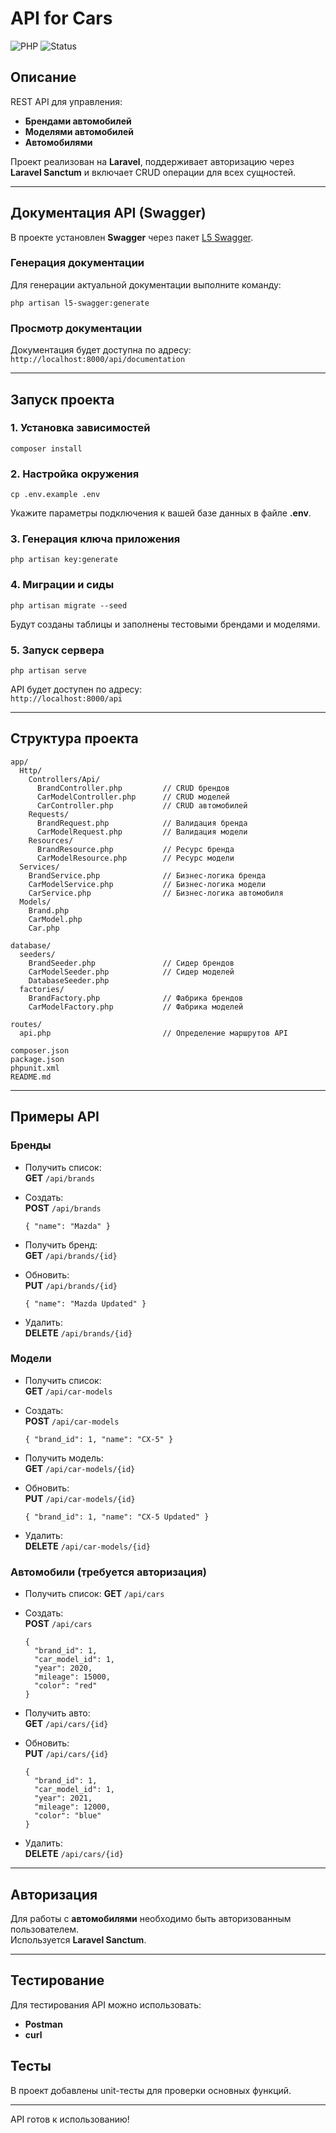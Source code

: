 # API for Cars

![PHP](https://img.shields.io/badge/language-PHP-blue.svg)
![Status](https://img.shields.io/badge/status-active-brightgreen.svg)

## Описание
REST API для управления:
- **Брендами автомобилей**
- **Моделями автомобилей**
- **Автомобилями**

Проект реализован на **Laravel**, поддерживает авторизацию через **Laravel Sanctum** и включает CRUD операции для всех сущностей.

---

## Документация API (Swagger)

В проекте установлен **Swagger** через пакет [L5 Swagger](https://github.com/DarkaOnLine/L5-Swagger).

### Генерация документации

Для генерации актуальной документации выполните команду:
```
php artisan l5-swagger:generate
```

### Просмотр документации

Документация будет доступна по адресу:  
`http://localhost:8000/api/documentation`

---

## Запуск проекта

### 1. Установка зависимостей
```
composer install
```

### 2. Настройка окружения
```
cp .env.example .env
```
Укажите параметры подключения к вашей базе данных в файле **.env**.

### 3. Генерация ключа приложения
```
php artisan key:generate
```

### 4. Миграции и сиды
```
php artisan migrate --seed
```
Будут созданы таблицы и заполнены тестовыми брендами и моделями.

### 5. Запуск сервера
```
php artisan serve
```

API будет доступен по адресу:  
`http://localhost:8000/api`

---

## Структура проекта

```
app/
  Http/
    Controllers/Api/
      BrandController.php         // CRUD брендов
      CarModelController.php      // CRUD моделей
      CarController.php           // CRUD автомобилей
    Requests/
      BrandRequest.php            // Валидация бренда
      CarModelRequest.php         // Валидация модели
    Resources/
      BrandResource.php           // Ресурс бренда
      CarModelResource.php        // Ресурс модели
  Services/
    BrandService.php              // Бизнес-логика бренда
    CarModelService.php           // Бизнес-логика модели
    CarService.php                // Бизнес-логика автомобиля
  Models/
    Brand.php
    CarModel.php
    Car.php

database/
  seeders/
    BrandSeeder.php               // Сидер брендов
    CarModelSeeder.php            // Сидер моделей
    DatabaseSeeder.php
  factories/
    BrandFactory.php              // Фабрика брендов
    CarModelFactory.php           // Фабрика моделей

routes/
  api.php                         // Определение маршрутов API

composer.json
package.json
phpunit.xml
README.md
```

---

## Примеры API

### Бренды
- Получить список:  
  **GET** `/api/brands`

- Создать:  
  **POST** `/api/brands`
  ```
  { "name": "Mazda" }
  ```

- Получить бренд:  
  **GET** `/api/brands/{id}`

- Обновить:  
  **PUT** `/api/brands/{id}`
  ```
  { "name": "Mazda Updated" }
  ```

- Удалить:  
  **DELETE** `/api/brands/{id}`

### Модели
- Получить список:  
  **GET** `/api/car-models`

- Создать:  
  **POST** `/api/car-models`
  ```
  { "brand_id": 1, "name": "CX-5" }
  ```

- Получить модель:  
  **GET** `/api/car-models/{id}`

- Обновить:  
  **PUT** `/api/car-models/{id}`
  ```
  { "brand_id": 1, "name": "CX-5 Updated" }
  ```

- Удалить:  
  **DELETE** `/api/car-models/{id}`

### Автомобили (требуется авторизация)
- Получить список:
  **GET** `/api/cars`

- Создать:  
  **POST** `/api/cars`
  ```
  { 
    "brand_id": 1, 
    "car_model_id": 1, 
    "year": 2020, 
    "mileage": 15000, 
    "color": "red" 
  }
  ```

- Получить авто:  
  **GET** `/api/cars/{id}`

- Обновить:  
  **PUT** `/api/cars/{id}`
  ```
  { 
    "brand_id": 1, 
    "car_model_id": 1, 
    "year": 2021, 
    "mileage": 12000, 
    "color": "blue" 
  }
  ```

- Удалить:  
  **DELETE** `/api/cars/{id}`

---

## Авторизация
Для работы с **автомобилями** необходимо быть авторизованным пользователем.  
Используется **Laravel Sanctum**.

---

## Тестирование
Для тестирования API можно использовать:
- **Postman**
- **curl**

## Тесты

В проект добавлены unit-тесты для проверки основных функций.

---

API готов к использованию!

